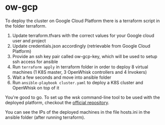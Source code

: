# ow-gcp

To deploy the cluster on Google Cloud Platform there is a terraform script in the folder terraform.

1. Update terraform.tfvars with the correct values for your Google cloud user and project
2. Update credentials.json accordingly (retrievable from Google Cloud Platform)
3. Provide an ssh key pair called ow-gcp-key, which will be used to setup ssh access for ansible
4. Run `terraform apply` in terraform folder in order to deploy 8 virtual machines (1 K8S master, 3 OpenWhisk controllers and 4 Invokers)
5. Wait a few seconds and move into ansible folder
6. Run `ansible-playbook cluster.yaml` to deploy a K8S cluster and OpenWhisk on top of it

You're good to go. To set up the wsk command-line tool to be used with the deployed platform, checkout the [official repository](https://github.com/apache/openwhisk-cli#downloading-released-binaries).

You can see the IPs of the deployed machines in the file hosts.ini in the ansible folder (after running terraform).